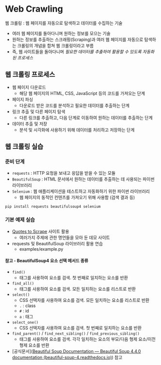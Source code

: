 # Web Crawling
웹 크롤링 : 웹 페이지를 자동으로 탐색하고 데이터를 수집하는 기술
- 여러 웹 페이지를 돌아다니며 원하는 정보를 모으는 기술
- 원하는 정보를 추출하는 스크래핑(Scraping)과 여러 웹 페이지를 자동으로 탐색하는 크롤링의 개념을 합쳐 웹 크롤링이라고 부름
- 즉, 웹 사이트들을 돌아다니며 *필요한 데이터를 추출하여 활용할 수 있도록 자동화된 프로세스*
## 웹 크롤링 프로세스
- 웹 페이지 다운로드
	- 해당 웹 페이지의 HTML, CSS, JavaScript 등의 코드를 가져오는 단계
- 페이지 파싱
	- 다운로드 받은 코드를 분석하고 필요한 데이터를 추출하는 단계
- 링크 추출 및 다른 페이지 탐색
	- 다른 링크를 추출하고, 다음 단계로 이동하여 원하는 데이터를 추출하는 단계
- 데이터 추출 및 저장
	- 분석 및 시각화에 사용하기 위해 데이터를 처리하고 저장하는 단계
## 웹 크롤링 실습
### 준비 단계
- `requests` : HTTP 요청을 보내고 응답을 받을 수 있는 모듈
- `BeautifulSoup` : HTML 문서에서 원하는 데이터를 추출하는 데 사용되는 파이썬 라이브러리
- `Selenium` : 웹 애플리케이션을 테스트하고 자동화하기 위한 파이썬 라이브러리
	- 웹 페이지의 동적인 컨텐츠를 가져오기 위해 사용함 (검색 결과 등)
```
pip install requests beautifulsoup4 selenium
```
### 기본 예제 실습
- [Quotes to Scrape](https://quotes.toscrape.com/) 사이트 활용
	- 여러가지 주제에 관한 명언들을 모아 둔 데모 사이트
- requests 및 BeautifulSoup 라이브러리 활용 연습
	- examples/example.py
#### 참고 - BeautifulSoup4 요소 선택 메서드 종류
- `find()`
	- 태그를 사용하여 요소를 검색. 첫 번째로 일치하는 요소를 반환
- `find_all()`
	- 태그를 사용하여 요소를 검색. 모든 일치하는 요소를 리스트로 반환
- `select()`
	- CSS 선택자를 사용하여 요소를 검색. 모든 일치하는 요소를 리스트로 반환
	- `.` : class
	- `#` : id
	- `a` : 태그
- `select_one()`
	- CSS 선택자를 사용하여 요소를 검색. 첫 번째로 일치하는 요소를 반환
- `find_parent()` / `find_next_sibling()` / `find_previous_sibling()`
	- 태그를 사용하여 요소를 검색. 각각 일치하는 요소의 부모/다음 형제 요소/이전 형제 요소를 반환
- [공식문서]([Beautiful Soup Documentation — Beautiful Soup 4.4.0 documentation (beautiful-soup-4.readthedocs.io)](https://beautiful-soup-4.readthedocs.io/en/latest/)) 참고